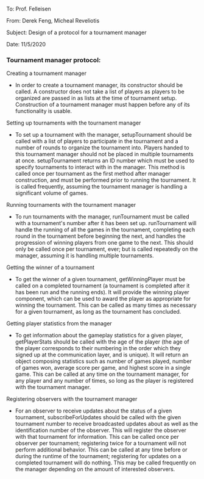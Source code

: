 To: Prof. Felleisen

From: Derek Feng, Micheal Reveliotis

Subject: Design of a protocol for a tournament manager

Date: 11/5/2020

### Tournament manager protocol:

Creating a tournament manager
- In order to create a tournament manager, its constructor should be called. A constructor does
 not take a list of players as players to be organized are passed in as lists at the time of
  tournament setup. Construction of a tournament manager must happen before any of its
   functionality is usable.
   
Setting up tournaments with the tournament manager
- To set up a tournament with the manager, setupTournament should be called with a list of
 players to participate in the tournament and a number of rounds to organize the tournament into. 
 Players handed to this tournament manager should not be placed in multiple tournaments at once. 
 setupTournament returns an ID number which must be used to specify tournaments to interact 
 with in the manager. This method is called once per tournament as the first method after manager 
 construction, and must be performed prior to running the tournament. It is called frequently, 
 assuming the tournament manager is handling a significant volume of games. 
  
Running tournaments with the tournament manager
- To run tournaments with the manager, runTournament must be called with a tournament's number
 after it has been set up. runTournament will handle the running of all the games in the
  tournament, completing each round in the tournament before beginning the next, and handles the
   progression of winning players from one game to the next. This should only be called once per
    tournament, ever; but is called repeatedly on the manager, assuming it is handling multiple
     tournaments.
     
Getting the winner of a tournament
- To get the winner of a given tournament, getWinningPlayer must be called on a completed
 tournament (a tournament is completed after it has been run and the running ends). It will
  provide the winning player component, which can be used to award the player as
   appropriate for winning the tournament. This can be called as many times as necessary for a
    given tournament, as long as the tournament has concluded.
    
Getting player statistics from the manager
- To get information about the gameplay statistics for a given player, getPlayerStats should be
 called with the age of the player (the age of the player corresponds to their numbering in the
  order which they signed up at the communication layer, and is unique). It will return an object
   composing statistics such as number of games played, number of games won, average score per
    game, and highest score in a single game. This can be called at any time on the tournament
     manager, for any player and any number of times, so long as the player is registered with the
      tournament manager.
     
Registering observers with the tournament manager
- For an observer to receive updates about the status of a given tournament, subscribeForUpdates
 should be called with the given tournament number to receive broadcasted updates about as well
  as the identification number of the observer. This will register the observer with that
   tournament for information. This can be called once per observer per tournament; registering
    twice for a tournament will not perform additional behavior. This can be called at any time
     before or during the runtime of the tournament; registering for updates on a completed
      tournament will do nothing. This may be called frequently on the manager depending on the
       amount of interested observers.